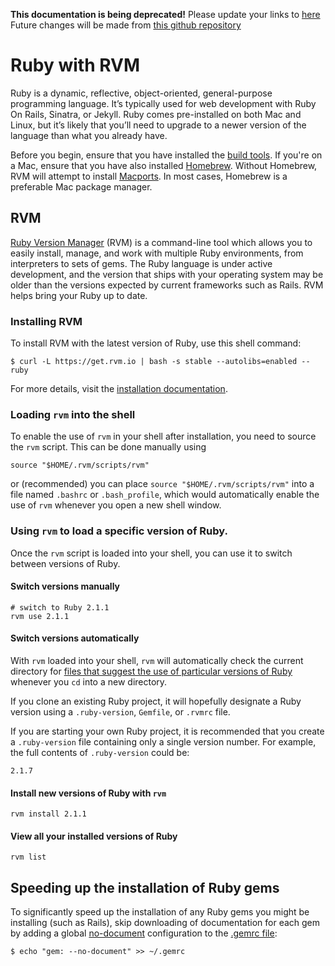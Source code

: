 **This documentation is being deprecated!**
Please update your links to [here](https://wiki.codeforamerica.org)
Future changes will be made from [this github repository](https://github.com/codeforamerica/cfa-wiki)


Ruby with RVM
=============

Ruby is a dynamic, reflective, object-oriented, general-purpose programming language.
It’s typically used for web development with Ruby On Rails, Sinatra, or Jekyll.
Ruby comes pre-installed on both Mac and Linux, but it’s likely that you’ll need
to upgrade to a newer version of the language than what you already have.

Before you begin, ensure that you have installed the [build tools](Build-Tools.md). 
If you're on a Mac, ensure that you have also installed [Homebrew](Build-Tools.md#homebrew).
Without Homebrew, RVM will attempt to install [Macports](http://www.macports.org).
In most cases, Homebrew is a preferable Mac package manager.

RVM
---

[Ruby Version Manager](https://rvm.io) (RVM) is a command-line tool which allows
you to easily install, manage, and work with multiple Ruby environments, from
interpreters to sets of gems. The Ruby language is under active development,
and the version that ships with your operating system may be older than the 
versions expected by current frameworks such as Rails. RVM helps bring your
Ruby up to date.

### Installing RVM

To install RVM with the latest version of Ruby, use this shell command:

    $ curl -L https://get.rvm.io | bash -s stable --autolibs=enabled --ruby
 
For more details, visit the [installation documentation](https://github.com/wayneeseguin/rvm#installation).

### Loading `rvm` into the shell

To enable the use of `rvm` in your shell after installation, you need to source the `rvm` script. This can be done manually using 

    source "$HOME/.rvm/scripts/rvm"

or (recommended) you can place `source "$HOME/.rvm/scripts/rvm"` into a file named `.bashrc` or `.bash_profile`, which would automatically enable the use of `rvm` whenever you open a new shell window.

### Using `rvm` to load a specific version of Ruby.

Once the `rvm` script is loaded into your shell, you can use it to switch between versions of Ruby.

#### Switch versions manually

    # switch to Ruby 2.1.1
    rvm use 2.1.1 

#### Switch versions automatically

With `rvm` loaded into your shell, `rvm` will automatically check the current directory for [files that suggest the use of particular versions of Ruby](https://rvm.io/workflow/projects#supported-files) whenever you `cd` into a new directory.

If you clone an existing Ruby project, it will hopefully designate a Ruby version using a `.ruby-version`, `Gemfile`, or `.rvmrc` file.

If you are starting your own Ruby project, it is recommended that you create a `.ruby-version` file containing only a single version number. For example, the full contents of `.ruby-version` could be:

    2.1.7

#### Install new versions of Ruby with `rvm`

    rvm install 2.1.1

#### View all your installed versions of Ruby

    rvm list


Speeding up the installation of Ruby gems
-----------------------------------------

To significantly speed up the installation of any Ruby gems you might be installing 
(such as Rails), skip downloading of documentation for each gem by adding a global
[no-document](http://guides.rubygems.org/command-reference/#installupdate-options)
configuration to the [.gemrc file](http://guides.rubygems.org/command-reference/#description-6):

    $ echo "gem: --no-document" >> ~/.gemrc

